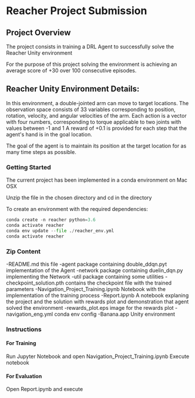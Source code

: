 # Reacher Project Submission

## Project Overview

The project consists in training a DRL Agent to successfully solve the Reacher Unity environment

For the purpose of this project solving the environment is achieving an average score of +30 over 100 consecutive episodes.

## Reacher Unity Environment Details:

In this environment, a double-jointed arm can move to target locations. 
The observation space consists of 33 variables corresponding to position, rotation, velocity, and angular velocities of the arm.
Each action is a vector with four numbers, corresponding to torque applicable to two joints with values between -1 and 1
A reward of +0.1 is provided for each step that the agent's hand is in the goal location. 

The goal of the agent is to maintain its position at the target location for as many time steps as possible.


### Getting Started

The current project has been implemented in a conda environment on Mac OSX

Unzip the file in the chosen directory and cd in the directory

To create an environment with the required dependencies:

```python
conda create -n reacher python=3.6
conda activate reacher
conda env update --file ./reacher_env.yml
conda activate reacher
```

### Zip Content
-README.md this file
-agent  package containing double_ddqn.pyt implementation of the Agent
-network package containing duelin_dqn.py implementing the Network
-util package containing some utilities
-checkpoint_solution.pth contains the checkpoint file with the trained parameters
-Navigation_Project_Training.ipynb Notebook with the implementation of the training process
-Report.ipynb A notebook explaning the project and the solution with rewards plot and demonstration that agent solved the environment
-rewards_plot.eps image for the rewards plot
-navigation_eng.yml conda env config
-Banana.app Unity environment

### Instructions 

#### For Training
Run Jupyter Notebook and open Navigation_Project_Training.ipynb
Execute notebook

#### For Evaluation
Open Report.ipynb and execute
